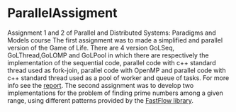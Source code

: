 # ParallelAssigment
Assignment 1 and 2 of Parallel and Distributed Systems: Paradigms and Models course
The first assignment was to made a simplified and parallel version of the Game of Life. There are 4 version GoLSeq, GoLThread,GoLOMP and GoLPool in which there are respectively
the implementation of the sequential code, parallel code with c++ standard thread used as fork-join, parallel code with OpenMP and parallel code with c++ standard thread used as a pool of
worker and queue of tasks. For more info see the [report](/GoL/report/Report.pdf).
The second assignment was to develop two implementations for the problem of finding prime numbers among a given range, using different patterns provided by the [FastFlow library](http://calvados.di.unipi.it/).  
